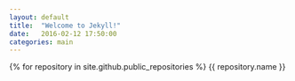 ```yaml
---
layout: default
title:  "Welcome to Jekyll!"
date:   2016-02-12 17:50:00
categories: main
---
```

{% for repository in site.github.public_repositories %}
{{ repository.name }}

